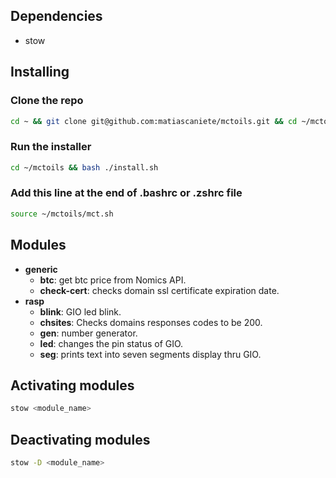 ## Dependencies

- stow

## Installing

### Clone the repo

```sh
cd ~ && git clone git@github.com:matiascaniete/mctoils.git && cd ~/mctoils
```

### Run the installer

```sh
cd ~/mctoils && bash ./install.sh
```

### Add this line at the end of .bashrc or .zshrc file

```sh
source ~/mctoils/mct.sh
```

## Modules

- **generic**
  - **btc**: get btc price from Nomics API.
  - **check-cert**: checks domain ssl certificate expiration date.
- **rasp**
  - **blink**: GIO led blink.
  - **chsites**: Checks domains responses codes to be 200.
  - **gen**: number generator.
  - **led**: changes the pin status of GIO.
  - **seg**: prints text into seven segments display thru GIO.

## Activating modules

```sh
stow <module_name>
```

## Deactivating modules

```sh
stow -D <module_name>
```
